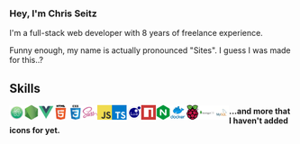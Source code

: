 ### Hey, I'm Chris Seitz

I'm a full-stack web developer with 8 years of freelance experience.

Funny enough, my name is actually pronounced "Sites". I guess I was made for this..?

## Skills

[<img align="left" alt="Atom" width="26px" src="https://raw.githubusercontent.com/github/explore/master/topics/atom/atom.png">][Link_Atom]
[<img align="left" alt="Vue" width="26px" src="https://raw.githubusercontent.com/github/explore/master/topics/nodejs/nodejs.png">][Link_Vue]
[<img align="left" alt="Vue" width="26px" src="https://raw.githubusercontent.com/github/explore/master/topics/vue/vue.png">][Link_Vue]
[<img align="left" alt="HTML" width="26px" src="https://raw.githubusercontent.com/github/explore/master/topics/html/html.png">][Link_HTML]
[<img align="left" alt="CSS" width="26px" src="https://raw.githubusercontent.com/github/explore/master/topics/css/css.png">][Link_CSS]
[<img align="left" alt="SASS" width="26px" src="https://raw.githubusercontent.com/github/explore/master/topics/sass/sass.png">][Link_SASS]
[<img align="left" alt="JavaScript" width="26px" src="https://raw.githubusercontent.com/github/explore/master/topics/javascript/javascript.png">][Link_JavaScript]
[<img align="left" alt="TypeScript" width="26px" src="https://raw.githubusercontent.com/github/explore/master/topics/typescript/typescript.png">][Link_TypeScript]
[<img align="left" alt="Lua" width="26px" src="https://raw.githubusercontent.com/github/explore/master/topics/lua/lua.png">][Link_Lua]
[<img align="left" alt="NPM" width="26px" src="https://raw.githubusercontent.com/github/explore/master/topics/npm/npm.png">][Link_NPM]
[<img align="left" alt="NGINX" width="26px" src="https://raw.githubusercontent.com/github/explore/master/topics/nginx/nginx.png">][Link_NGINX]
[<img align="left" alt="Docker" width="26px" src="https://raw.githubusercontent.com/github/explore/master/topics/docker/docker.png">][Link_Docker]
[<img align="left" alt="Raspberry Pi" width="26px" src="https://raw.githubusercontent.com/github/explore/master/topics/raspberry-pi/raspberry-pi.png">][Link_RaspberryPi]
[<img align="left" alt="MongoDB" width="26px" src="https://raw.githubusercontent.com/github/explore/master/topics/mongodb/mongodb.png">][Link_MongoDB]
[<img align="left" alt="MySQL" width="26px" src="https://raw.githubusercontent.com/github/explore/master/topics/mysql/mysql.png">][Link_MySQL]


#### ...and more that I haven't added icons for yet.



[Link_Atom]: https://atom.io
[Link_Vue]: https://vuejs.org
[Link_HTML]: https://developer.mozilla.org/en-US/docs/Web/HTML
[Link_CSS]: https://developer.mozilla.org/en-US/docs/Web/CSS
[Link_SASS]: https://sass-lang.org
[Link_JavaScript]: https://developer.mozilla.org/en-US/docs/Web/JavaScript
[Link_TypeScript]: https://www.typescriptlang.org/
[Link_Lua]: https://www.lua.org/
[Link_NPM]: https://npmjs.com
[Link_NGINX]: https://www.nginx.com/
[Link_Docker]: https://www.docker.com/
[Link_RaspberryPi]: https://www.raspberrypi.org/
[Link_MongoDB]: https://www.mongodb.com/
[Link_MySQL]: https://www.mysql.com/

<!--
**cseitz/cseitz** is a ✨ _special_ ✨ repository because its `README.md` (this file) appears on your GitHub profile.

Here are some ideas to get you started:

- 🔭 I’m currently working on ...
- 🌱 I’m currently learning ...
- 👯 I’m looking to collaborate on ...
- 🤔 I’m looking for help with ...
- 💬 Ask me about ...
- 📫 How to reach me: ...
- 😄 Pronouns: ...
- ⚡ Fun fact: ...
-->

